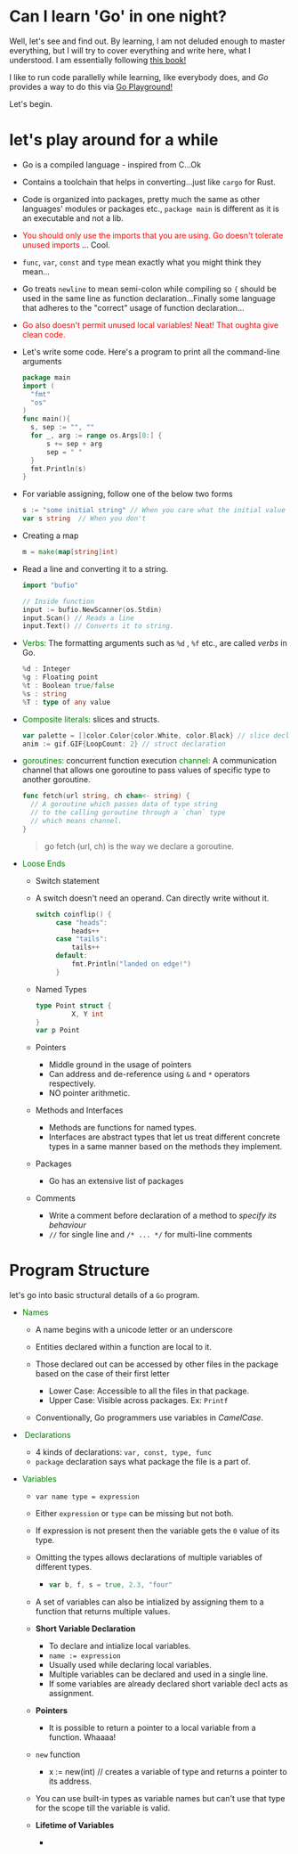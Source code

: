 # Can I learn 'Go' in one night? 

Well, let's see and find out. By learning, I am not deluded enough to master everything, but I will try to cover everything and write here, what I understood. I am essentially following [this book!](https://www.gopl.io/)

I like to run code parallelly while learning, like everybody does, and *Go* provides a way to do this via [Go Playground!](https://play.golang.org/)

Let's begin. 



# let's play around for a while

- Go is a compiled language - inspired from C...Ok

- Contains a toolchain that helps in converting...just like `cargo` for Rust. 

- Code is organized into packages, pretty much the same as other languages' modules or packages etc., `package main` is different as it is an executable and not a lib.

- <span style="color:red;"> You should only use the imports that you are using. Go doesn't tolerate unused imports </span>... Cool. 

-  `func`, `var`, `const` and `type` mean exactly what you might think they mean...

- Go treats `newline` to mean semi-colon while compiling so `{` should be used in the same line as function declaration...Finally some language that adheres to the "correct" usage of function declaration...

- <span style="color:red;"> Go also doesn't permit unused local variables! Neat! That oughta give clean code. </span>

- Let's write some code. Here's a program to print all the command-line arguments 

  ```go
  package main 
  import (
  	"fmt"
  	"os"
  )
  func main(){	
  	s, sep := "", "" 
  	for _, arg := range os.Args[0:] {
  		s += sep + arg 
  		sep = " " 
  	}
  	fmt.Println(s)
  }
  ```

- For variable assigning, follow one of the below two forms

  ```go
  s := "some initial string" // When you care what the initial value is
  var s string  // When you don't 
  ```

  

* Creating a map 

  ```go
  m = make(map[string]int)
  ```

* Read a line and converting it to a string. 

  ```go
  import "bufio"
  
  // Inside function
  input := bufio.NewScanner(os.Stdin)
  input.Scan() // Reads a line
  input.Text() // Converts it to string. 
  ```

* <span style="color:green;">Verbs:</span> The formatting arguments such as `%d` , `%f` etc., are called *verbs* in Go. 

  ```go
  %d : Integer
  %g : Floating point
  %t : Boolean true/false
  %s : string
  %T : type of any value
  ```

* <span style="color:green;"> Composite literals: </span> slices and structs. 

  ```go
  var palette = []color.Color{color.White, color.Black} // slice declaration with a 																														// sequence of items.
  anim := gif.GIF{LoopCount: 2} // struct declaration
  ```

* <span style="color:green"> goroutines: </span> concurrent function execution <span style="color:green"> channel: </span> A communication channel that allows one goroutine to pass values of specific type to another goroutine. 

  ```go
  func fetch(url string, ch chan<- string) {
  	// A goroutine which passes data of type string
    // to the calling goroutine through a `chan` type
    // which means channel. 
  }
  ```

  > go fetch (url, ch) is the way we declare a goroutine. 

* <span style='color:green;'> Loose Ends </span>

  * Switch statement 

  * A switch doesn't need an operand. Can directly write without it. 

    ```go
    switch coinflip() {
         case "heads":
             heads++
         case "tails":
             tails++
         default:
             fmt.Println("landed on edge!")
         }		
    ```

  * Named Types

    ```go
    type Point struct {
             X, Y int
    }
    var p Point	
    ```

  * Pointers

    * Middle ground in the usage of pointers
    * Can address and de-reference using `&` and `*` operators respectively. 
    * NO pointer arithmetic. 

  * Methods and Interfaces

    * Methods are functions for named types.
    * Interfaces are abstract types that let us treat different concrete types in a same manner based on the methods they implement. 

  * Packages

    * Go has an extensive list of packages 

  * Comments

    * Write a comment before declaration of a method to *specify its behaviour* 
    * `//` for single line and `/* ... */` for multi-line comments 



# Program Structure	

let's go into basic structural details of a `Go` program. 

* <span style='color:green'> Names </span>

  * A name begins with a unicode letter or an underscore

  * Entities declared within a function are local to it. 

  * Those declared out can be accessed by other files in the package based on the case of their first letter

    * Lower Case: Accessible to all the files in that package.
    * Upper Case: Visible across packages. Ex: `Printf`

  * Conventionally, Go programmers use variables in *CamelCase*.

    

* <span style='color:green'> Declarations </span>

  * 4 kinds of declarations: `var, const, type, func` 
  * `package` declaration says what package the file is a part of. 

- <span style='color:green'> Variables </span>

  - `var name type = expression` 

  - Either `expression` or `type` can be missing but not both. 

  - If expression is not present then the variable gets the `0` value of its type. 

  - Omitting the types allows declarations of multiple variables of different types.

    - ```go
      var b, f, s = true, 2.3, "four"
      ```

  - A set of variables can also be intialized by assigning them to a function that returns multiple values. 

  - **Short Variable Declaration**

    - To declare and intialize local variables. 
    - `name := expression` 
    - Usually used while declaring local variables.
    - Multiple variables can be declared and used in a single line. 
    - If some variables are already declared short variable decl acts as assignment.

  - **Pointers**

    - It is possible to return a pointer to a local variable from a function. Whaaaa!

  - `new` function 

    - x := new(int)   // creates a variable of type and returns a pointer to its address. 

  - You can use built-in types as variable names but can't use that type for the scope till the variable is valid. 

  - **Lifetime of Variables**

    - 
